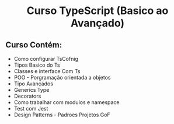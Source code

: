 <h1 align="center"> Curso TypeScript (Basico ao Avançado) </h1>

<h2> Curso Contém: </h2>

<ul>
<li> Como configurar TsCofnig
<li> Tipos Basico do Ts
<li> Classes e interface Com Ts 
<li> POO - Porgramação orientada a objetos
<li> Tipo Avançados
<li> Generics Type
<li> Decorators
<li> Como trabalhar com modulos e namespace
<li> Test com Jest
<li> Design Patterns  - Padroes Projetos GoF
</ul>
